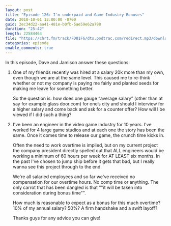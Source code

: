 ```yaml
---
layout: post
title: "Episode 126: I'm underpaid and Game Industry Bonuses"
date: 2018-10-01 12:00:00 -0700
guid: 2ec34d22-aa41-481e-b0fb-5ae59e62a798
duration: "25:42"
length: 22584464
file: "https://chrt.fm/track/FD81F6/dts.podtrac.com/redirect.mp3/download.softskills.audio/sse-126.mp3"
categories: episode
enable_comments: true
---
```


In this episode, Dave and Jamison answer these questions:

1. One of my friends recently was hired at a salary 20k more than my own, even though we are at the same level. This caused me to re-think whether or not my company is paying me fairly and planted seeds for making me leave for something better.
   
   So the question is: how does one gauge “average salary” (other than at say for example glass door.com) for one’s city and should I interview for a higher salary and come back and ask for a counter offer? How will I be viewed if I did such a thing?


2. I've been an engineer in the video game industry for 10 years. I've worked for 4 large game studios and at each one the story has been the same. Once it comes time to release our game, the crunch time kicks in.
   
   Often the need to work overtime is implied, but on my current project the company president directly spelled out that ALL engineers would be working a minimum of 60 hours per week for AT LEAST six months. In the past I've chosen to jump ship before it gets that bad, but I really wanna see this project through to the end.
   
   We're all salaried employees and so far we've received no compensation for our overtime hours. No comp time or anything. The only carrot that has been dangled is that ""it will be taken into consideration during bonus time"".
   
   How much is reasonable to expect as a bonus for this much overtime? 10% of my annual salary? 50%? A firm handshake and a swift layoff?
   
   Thanks guys for any advice you can give!
